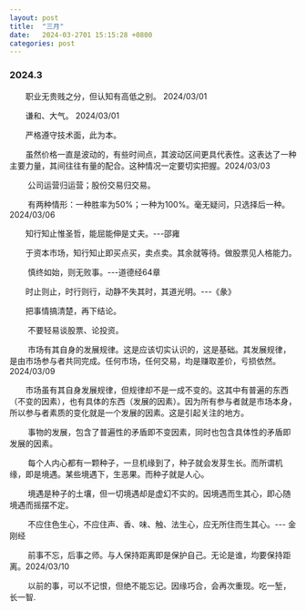 ```yaml
---
layout: post
title:  "三月"
date:   2024-03-2701 15:15:28 +0800
categories: post
---
```


### 2024.3

&#8195;&#8195;职业无贵贱之分，但认知有高低之别。 2024/03/01

&#8195;&#8195;谦和、大气。 2024/03/01

&#8195;&#8195;严格遵守技术面，此为本。

&#8195;&#8195;虽然价格一直是波动的，有些时间点，其波动区间更具代表性。这表达了一种主要力量，其间往往有量的配合。这种情况一定要切实把握。2024/03/03

&#8195;&#8195; 公司运营归运营；股份交易归交易。

&#8195;&#8195; 有两种情形：一种胜率为50%；一种为100%。毫无疑问，只选择后一种。2024/03/06

&#8195;&#8195;知行知止惟圣哲，能屈能伸是丈夫。---邵雍

&#8195;&#8195;于资本市场，知行知止即买点买，卖点卖。其余就等待。做股票见人格能力。

&#8195;&#8195; 慎终如始，则无败事。---道德经64章

&#8195;&#8195;时止则止，时行则行，动静不失其时，其道光明。---《彖》

&#8195;&#8195;把事情搞清楚，再下结论。

&#8195;&#8195; 不要轻易谈股票、论投资。

&#8195;&#8195; 市场有其自身的发展规律。这是应该切实认识的，这是基础。其发展规律，是由市场参与者共同完成。任何市场，任何交易，均是赚取差价，亏损依然。2024/03/09

&#8195;&#8195;市场虽有其自身发展规律，但规律却不是一成不变的。这其中有普遍的东西（不变的因素），也有具体的东西（发展的因素）。因为所有参与者就是市场本身，所以参与者素质的变化就是一个发展的因素。这是引起关注的地方。

&#8195;&#8195; 事物的发展，包含了普遍性的矛盾即不变因素，同时也包含具体性的矛盾即发展的因素。

&#8195;&#8195; 每个人内心都有一颗种子，一旦机缘到了，种子就会发芽生长。而所谓机缘，即是境遇。某些境遇下，生恶果。而种子就是人心。

&#8195;&#8195; 境遇是种子的土壤，但一切境遇却是虚幻不实的。因境遇而生其心，即心随境遇而摇摆不定。

&#8195;&#8195; 不应住色生心，不应住声、香、味、触、法生心，应无所住而生其心。--- 金刚经

&#8195;&#8195; 前事不忘，后事之师。与人保持距离即是保护自己。无论是谁，均要保持距离。2024/03/10

&#8195;&#8195; 以前的事，可以不记恨，但绝不能忘记。因缘巧合，会再次重现。吃一堑，长一智.


